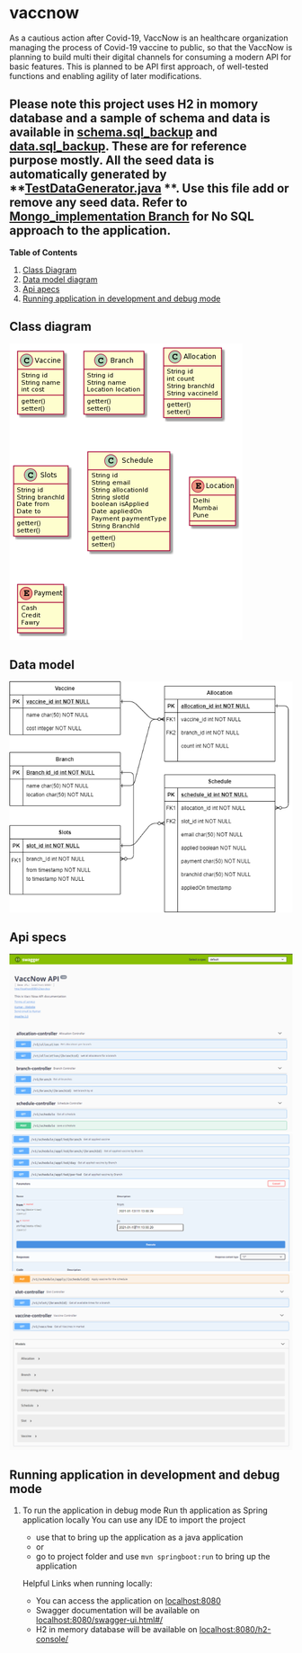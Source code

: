 # vaccnow
As a cautious action after Covid-19, VaccNow is an healthcare organization managing the process of Covid-19 vaccine to public, so that the VaccNow is planning to build multi their digital channels for consuming a modern API for basic features. This is planned to be API first approach, of well-tested functions and enabling agility of later modifications.

## Please note this project uses H2 in momory database and a sample of schema and data is available in [schema.sql_backup](https://github.com/ankitech/vaccnow/blob/Mongo_implementation/src/main/resources/schema.sql_backup) and [data.sql_backup](https://github.com/ankitech/vaccnow/blob/Mongo_implementation/src/main/resources/data.sql_backup). These are for reference purpose mostly. All the seed data is automatically generated by **[TestDataGenerator.java](https://github.com/ankitech/vaccnow/blob/Mongo_implementation/src/main/java/com/ankitech/vaccnow/TestDataGenerator.java) **. Use this file add or remove any seed data. Refer to [Mongo_implementation Branch](https://github.com/ankitech/vaccnow/tree/Mongo_implementation) for No SQL approach to the application.
 
**Table of Contents**
1. [Class Diagram](#class-diagram)
2. [Data model diagram](#data-model)
3. [Api apecs](#api-specs)
4. [Running application in development and debug mode](#running-application-in-development-and-debug-mode)

## Class diagram
![class Diagram](https://github.com/ankitech/vaccnow/blob/master/class_diagram.png) 

## Data model
![data model](https://github.com/ankitech/vaccnow/blob/master/datamodel.png) 

## Api specs
![swagger1](https://github.com/ankitech/vaccnow/blob/master/swagger1.png) 
![swagger1](https://github.com/ankitech/vaccnow/blob/master/swagger2.png) 
![swagger1](https://github.com/ankitech/vaccnow/blob/master/swagger3.png) 

## Running application in development and debug mode
1. To run the application in debug mode Run th application as Spring application locally
    You can use any IDE to import the project 
    - use that to bring up the application as a java application
    - or
    - go to project folder and use ``mvn springboot:run`` to bring up the application
    
    Helpful Links when running locally:
    
    - You can access the application on [localhost:8080](http://localhost:8080)
    - Swagger documentation will be available on [localhost:8080/swagger-ui.html#/](http://localhost:8080/swagger-ui.html#/)
    - H2 in memory database will be available on [localhost:8080/h2-console/](http://localhost:8080/h2-console/)

    
                                                                                                       
